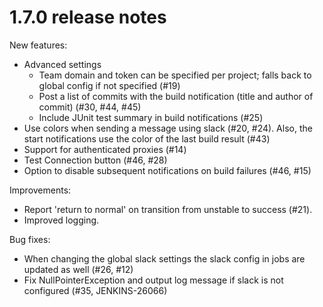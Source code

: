 # 1.7.0 release notes

New features:

* Advanced settings
  * Team domain and token can be specified per project; falls back to global
    config if not specified (#19)
  * Post a list of commits with the build notification (title and author of
    commit) (#30, #44, #45)
  * Include JUnit test summary in build notifications (#25)
* Use colors when sending a message using slack (#20, #24).  Also, the start
  notifications use the color of the last build result (#43)
* Support for authenticated proxies (#14)
* Test Connection button (#46, #28)
* Option to disable subsequent notifications on build failures (#46, #15)

Improvements:

* Report 'return to normal' on transition from unstable to success (#21).
* Improved logging.

Bug fixes:

* When changing the global slack settings the slack config in jobs are updated
  as well (#26, #12)
* Fix NullPointerException and output log message if slack is not configured
  (#35, JENKINS-26066)
